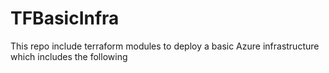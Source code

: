 # TFBasicInfra
This repo include terraform modules to deploy a basic Azure infrastructure which includes the following
